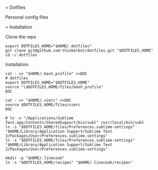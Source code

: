 = Dotfiles

Personal config files

= Installation

Clone the repo

    export DOTFILES_HOME="$HOME/.dotfiles"
    git clone git@github.com:thinkerbot/dotfiles.git "$DOTFILES_HOME"
    cd ~/.dotfiles

Installation:

    cat - >> "$HOME/.bash_profile" <<DOC
    # dotfiles
    export DOTFILES_HOME="$DOTFILES_HOME"
    source "\$DOTFILES_HOME/files/bash_profile"
    DOC

    cat - >> "$HOME/.vimrc" <<DOC
    source $DOTFILES_HOME/files/vimrc
    DOC

    # ln -s "/Applications/Sublime Text.app/Contents/SharedSupport/bin/subl" /usr/local/bin/subl
    ln -s "$DOTFILES_HOME/files/Preferences.sublime-settings" "$HOME/Library/Application Support/Sublime Text 3/Packages/User/Preferences.sublime.settings"
    ln -s "$DOTFILES_HOME/files/Preferences.sublime-settings" "$HOME/Library/Application Support/Sublime Text 2/Packages/User/Preferences.sublime-settings"

    mkdir -p "$HOME/.linecook"
    ln -s "$DOTFILES_HOME/recipes" "$HOME/.linecook/recipes"
